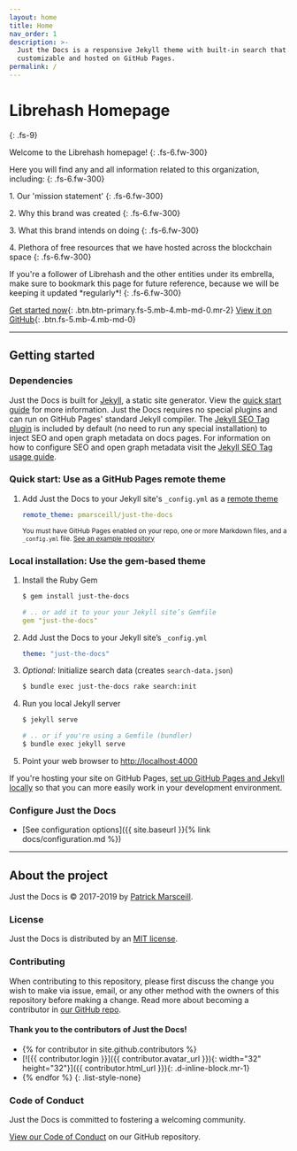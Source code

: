 ```yaml
---
layout: home
title: Home
nav_order: 1
description: >-
  Just the Docs is a responsive Jekyll theme with built-in search that is easily
  customizable and hosted on GitHub Pages.
permalink: /
---
```


# Librehash Homepage
{: .fs-9}

Welcome to the Librehash homepage\!
{: .fs-6.fw-300}

Here you will find any and all information related to this organization, including:
{: .fs-6.fw-300}

1\. Our 'mission statement'
{: .fs-6.fw-300}

2\. Why this brand was created
{: .fs-6.fw-300}

3\. What this brand intends on doing
{: .fs-6.fw-300}

4\. Plethora of free resources that we have hosted across the blockchain space
{: .fs-6.fw-300}

If you're a follower of Librehash and the other entities under its embrella, make sure to bookmark this page for future reference, because we will be keeping it updated \*regularly\*\!
{: .fs-6.fw-300}

[Get started now](#getting-started){: .btn.btn-primary.fs-5.mb-4.mb-md-0.mr-2} [View it on GitHub](https://github.com/pmarsceill/just-the-docs){: .btn.fs-5.mb-4.mb-md-0}

---

## Getting started

### Dependencies

Just the Docs is built for [Jekyll](https://jekyllrb.com), a static site generator. View the [quick start guide](https://jekyllrb.com/docs/) for more information. Just the Docs requires no special plugins and can run on GitHub Pages' standard Jekyll compiler. The [Jekyll SEO Tag plugin](https://github.com/jekyll/jekyll-seo-tag) is included by default (no need to run any special installation) to inject SEO and open graph metadata on docs pages. For information on how to configure SEO and open graph metadata visit the [Jekyll SEO Tag usage guide](https://jekyll.github.io/jekyll-seo-tag/usage/).

### Quick start: Use as a GitHub Pages remote theme

1. Add Just the Docs to your Jekyll site's `_config.yml` as a [remote theme](https://blog.github.com/2017-11-29-use-any-theme-with-github-pages/)

   ~~~yaml
   remote_theme: pmarsceill/just-the-docs
   ~~~

   <small>You must have GitHub Pages enabled on your repo, one or more Markdown files, and a <code>_config.yml</code> file. <a href="https://github.com/pmarsceill/jtd-remote">See an example repository</a></small>

### Local installation: Use the gem-based theme

1. Install the Ruby Gem

   ~~~bash
   $ gem install just-the-docs
   ~~~

   ~~~yaml
   # .. or add it to your your Jekyll site’s Gemfile
   gem "just-the-docs"
   ~~~
2. Add Just the Docs to your Jekyll site’s `_config.yml`

   ~~~yaml
   theme: "just-the-docs"
   ~~~
3. *Optional:* Initialize search data (creates `search-data.json`)

   ~~~bash
   $ bundle exec just-the-docs rake search:init
   ~~~
4. Run you local Jekyll server

   ~~~bash
   $ jekyll serve
   ~~~

   ~~~bash
   # .. or if you're using a Gemfile (bundler)
   $ bundle exec jekyll serve
   ~~~
5. Point your web browser to [http://localhost:4000](http://localhost:4000)

If you're hosting your site on GitHub Pages, [set up GitHub Pages and Jekyll locally](https://help.github.com/en/articles/setting-up-your-github-pages-site-locally-with-jekyll) so that you can more easily work in your development environment.

### Configure Just the Docs

* [See configuration options]({{ site.baseurl }}{% link docs/configuration.md %})

---

## About the project

Just the Docs is &copy; 2017-2019 by [Patrick Marsceill](http://patrickmarsceill.com).

### License

Just the Docs is distributed by an [MIT license](https://github.com/pmarsceill/just-the-docs/tree/master/LICENSE.txt).

### Contributing

When contributing to this repository, please first discuss the change you wish to make via issue, email, or any other method with the owners of this repository before making a change. Read more about becoming a contributor in [our GitHub repo](https://github.com/pmarsceill/just-the-docs#contributing).

#### Thank you to the contributors of Just the Docs\!

* {% for contributor in site.github.contributors %}
* [![{{ contributor.login }}]({{ contributor.avatar_url }}){: width="32" height="32"}]({{ contributor.html_url }}){: .d-inline-block.mr-1}
* {% endfor %}
{: .list-style-none}

### Code of Conduct

Just the Docs is committed to fostering a welcoming community.

[View our Code of Conduct](https://github.com/pmarsceill/just-the-docs/tree/master/CODE_OF_CONDUCT.md) on our GitHub repository.